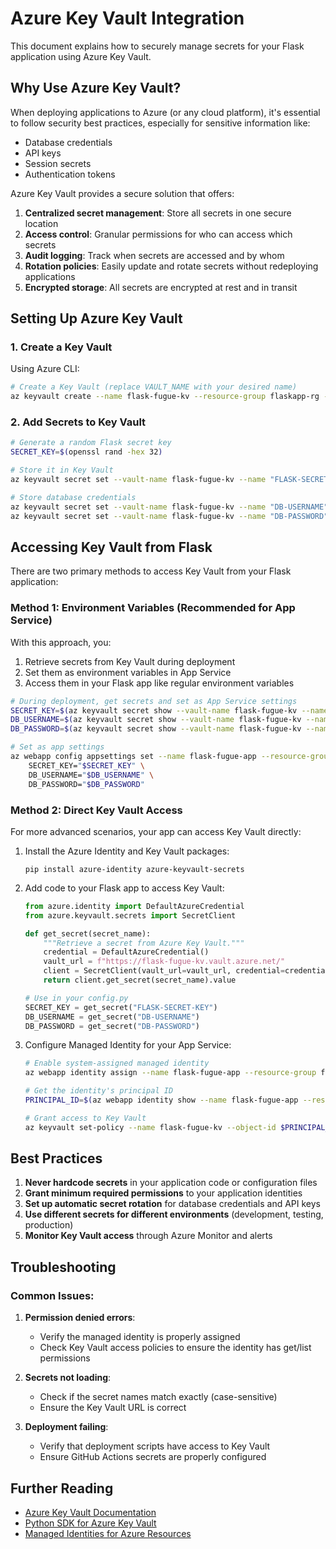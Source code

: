 # Azure Key Vault Integration

This document explains how to securely manage secrets for your Flask application using Azure Key Vault.

## Why Use Azure Key Vault?

When deploying applications to Azure (or any cloud platform), it's essential to follow security best practices, especially for sensitive information like:

- Database credentials
- API keys
- Session secrets
- Authentication tokens

Azure Key Vault provides a secure solution that offers:

1. **Centralized secret management**: Store all secrets in one secure location
2. **Access control**: Granular permissions for who can access which secrets
3. **Audit logging**: Track when secrets are accessed and by whom
4. **Rotation policies**: Easily update and rotate secrets without redeploying applications
5. **Encrypted storage**: All secrets are encrypted at rest and in transit

## Setting Up Azure Key Vault

### 1. Create a Key Vault

Using Azure CLI:

```bash
# Create a Key Vault (replace VAULT_NAME with your desired name)
az keyvault create --name flask-fugue-kv --resource-group flaskapp-rg --location westus
```

### 2. Add Secrets to Key Vault

```bash
# Generate a random Flask secret key
SECRET_KEY=$(openssl rand -hex 32)

# Store it in Key Vault
az keyvault secret set --vault-name flask-fugue-kv --name "FLASK-SECRET-KEY" --value "$SECRET_KEY"

# Store database credentials
az keyvault secret set --vault-name flask-fugue-kv --name "DB-USERNAME" --value "sqladmin"
az keyvault secret set --vault-name flask-fugue-kv --name "DB-PASSWORD" --value "YourStrongPassword123!"
```

## Accessing Key Vault from Flask

There are two primary methods to access Key Vault from your Flask application:

### Method 1: Environment Variables (Recommended for App Service)

With this approach, you:
1. Retrieve secrets from Key Vault during deployment
2. Set them as environment variables in App Service
3. Access them in your Flask app like regular environment variables

```bash
# During deployment, get secrets and set as App Service settings
SECRET_KEY=$(az keyvault secret show --vault-name flask-fugue-kv --name "FLASK-SECRET-KEY" --query value -o tsv)
DB_USERNAME=$(az keyvault secret show --vault-name flask-fugue-kv --name "DB-USERNAME" --query value -o tsv)
DB_PASSWORD=$(az keyvault secret show --vault-name flask-fugue-kv --name "DB-PASSWORD" --query value -o tsv)

# Set as app settings
az webapp config appsettings set --name flask-fugue-app --resource-group flaskapp-rg --settings \
    SECRET_KEY="$SECRET_KEY" \
    DB_USERNAME="$DB_USERNAME" \
    DB_PASSWORD="$DB_PASSWORD"
```

### Method 2: Direct Key Vault Access

For more advanced scenarios, your app can access Key Vault directly:

1. Install the Azure Identity and Key Vault packages:
   ```
   pip install azure-identity azure-keyvault-secrets
   ```

2. Add code to your Flask app to access Key Vault:
   ```python
   from azure.identity import DefaultAzureCredential
   from azure.keyvault.secrets import SecretClient

   def get_secret(secret_name):
       """Retrieve a secret from Azure Key Vault."""
       credential = DefaultAzureCredential()
       vault_url = f"https://flask-fugue-kv.vault.azure.net/"
       client = SecretClient(vault_url=vault_url, credential=credential)
       return client.get_secret(secret_name).value
   
   # Use in your config.py
   SECRET_KEY = get_secret("FLASK-SECRET-KEY")
   DB_USERNAME = get_secret("DB-USERNAME")
   DB_PASSWORD = get_secret("DB-PASSWORD")
   ```

3. Configure Managed Identity for your App Service:
   ```bash
   # Enable system-assigned managed identity
   az webapp identity assign --name flask-fugue-app --resource-group flaskapp-rg
   
   # Get the identity's principal ID
   PRINCIPAL_ID=$(az webapp identity show --name flask-fugue-app --resource-group flaskapp-rg --query principalId --output tsv)
   
   # Grant access to Key Vault
   az keyvault set-policy --name flask-fugue-kv --object-id $PRINCIPAL_ID --secret-permissions get list
   ```

## Best Practices

1. **Never hardcode secrets** in your application code or configuration files
2. **Grant minimum required permissions** to your application identities
3. **Set up automatic secret rotation** for database credentials and API keys
4. **Use different secrets for different environments** (development, testing, production)
5. **Monitor Key Vault access** through Azure Monitor and alerts

## Troubleshooting

### Common Issues:

1. **Permission denied errors**:
   - Verify the managed identity is properly assigned
   - Check Key Vault access policies to ensure the identity has get/list permissions

2. **Secrets not loading**:
   - Check if the secret names match exactly (case-sensitive)
   - Ensure the Key Vault URL is correct

3. **Deployment failing**:
   - Verify that deployment scripts have access to Key Vault
   - Ensure GitHub Actions secrets are properly configured

## Further Reading

- [Azure Key Vault Documentation](https://docs.microsoft.com/en-us/azure/key-vault/)
- [Python SDK for Azure Key Vault](https://docs.microsoft.com/en-us/python/api/overview/azure/keyvault-secrets-readme)
- [Managed Identities for Azure Resources](https://docs.microsoft.com/en-us/azure/active-directory/managed-identities-azure-resources/)